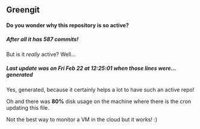 ## Greengit

#### Do you wonder why this repository is so active?

##### After all it has 587 commits!

But is it *really* active? Well...

##### Last update was on Fri Feb 22 at 12:25:01 when those lines were... generated

Yes, generated, because it certainly helps a lot to have such an active repo!

Oh and there was **80%** disk usage on the machine
where there is the cron updating this file.

Not the best way to monitor a VM in the cloud but it works! :)
